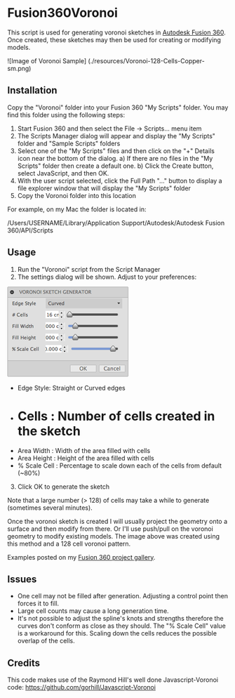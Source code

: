 # Fusion360Voronoi

This script is used for generating voronoi sketches in [Autodesk Fusion 360](http://fusion360.autodesk.com/).  Once created, these sketches may then be used for creating or modifying models.

![Image of Voronoi Sample]
(./resources/Voronoi-128-Cells-Copper-sm.png)

## Installation

Copy the "Voronoi" folder into your Fusion 360 "My Scripts" folder. You may find this folder using the following steps:

1) Start Fusion 360 and then select the File -> Scripts... menu item
2) The Scripts Manager dialog will appear and display the "My Scripts" folder and "Sample Scripts" folders
3) Select one of the "My Scripts" files and then click on the "+" Details icon near the bottom of the dialog.
  a) If there are no files in the "My Scripts" folder then create a default one.
  b) Click the Create button, select JavaScript, and then OK.
5) With the user script selected, click the Full Path "..." button to display a file explorer window that will display the "My Scripts" folder
6) Copy the Voronoi folder into this location

For example, on my Mac the folder is located in:

/Users/USERNAME/Library/Application Support/Autodesk/Autodesk Fusion 360/API/Scripts

## Usage

1. Run the "Voronoi" script from the Script Manager
2. The settings dialog will be shown.  Adjust to your preferences:

  ![Image of Voronoi Settings](./resources/Voronoi%20Sketch%20Gen%20-%20Settings.png)

  - Edge Style: Straight or Curved edges
  - # Cells : Number of cells created in the sketch
  - Area Width : Width of the area filled with cells
  - Area Height : Height of the area filled with cells
  - % Scale Cell : Percentage to scale down each of the cells from default (~80%)
3. Click OK to generate the sketch

Note that a large number (> 128) of cells may take a while to generate (sometimes several minutes).

Once the voronoi sketch is created I will usually project the geometry onto a surface and then modify from there.  Or I'll use push/pull on the voronoi geometry to modify existing models. The image above was created using this method and a 128 cell voronoi pattern.

Examples posted on my [Fusion 360 project gallery](https://fusion360.autodesk.com/projects/voronoi-script).

## Issues

- One cell may not be filled after generation.  Adjusting a control point then forces it to fill.
- Large cell counts may cause a long generation time.
- It's not possible to adjust the spline's knots and strengths therefore the curves don't conform as close as they should.  The "% Scale Cell" value is a workaround for this.  Scaling down the cells reduces the possible overlap of the cells.

## Credits

This code makes use of the Raymond Hill's well done Javascript-Voronoi code:
https://github.com/gorhill/Javascript-Voronoi
